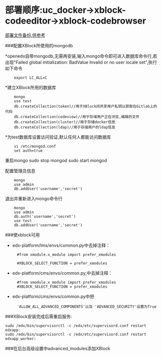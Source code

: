部署顺序:uc_docker->xblock-codeeditor->xblock-codebrowser
====

[部署文件备份,供参考](https://github.com/rainymoon911/online_experiment_platform/tree/master/OpenEdX/edx_config.backup)

###配置XBlock所使用的mongodb

*openedx自带mongodb,无需再安装,输入mongo命令即可进入数据库命令行,若出现"Failed global initialization: BadValue Invalid or no user locale set",执行如下命令

        export LC_ALL=C
        
*建立XBlock所用的数据库

        mongo
        use test
        db.createCollection(token)//用于XBlock间共享用户私钥以获取在Gitlab上的代码
        db.createCollection(codeview)//用于存储用户正在浏览,编辑的文件
        db.createCollection(cluster)//用于存储docker信息
        db.createCollection(ldap)//用于存储用户的ldap信息
        
*为test数据库设置访问验证,默认任何人都能访问数据库

        vi /etc/mongod.conf 
        set auth=true

重启mongo 
        sudo stop mongod
        sudo start mongod

配置管理员信息

        mongo
        use admin
        db.addUser('username','secret')
        
退出并重新进入mongo命令行

        mongo
        use admin
        db.auth('username','secret')
        use test
        db.addUser('username','secret')

###使xblock可用

* edx-platform/lms/envs/common.py中去掉注释：

        #from xmodule.x_module import prefer_xmodules
  
        #XBLOCK_SELECT_FUNCTION = prefer_xmodules
  
* edx-platform/cms/envs/common.py,中去掉注释：

        #from xmodule.x_module import prefer_xmodules
        #XBLOCK_SELECT_FUNCTION = prefer_xmodules
    
* edx-platform/cms/envs/common.py中把

        'ALLOW_ALL_ADVANCED_COMPONENTS'以及 'ADVANCED_SECURITY'设置为True
    

###XBlock安装完成后需重启服务:

    sudo /edx/bin/supervisorctl -c /edx/etc/supervisord.conf restart edxapp:
    sudo /edx/bin/supervisorctl -c /edx/etc/supervisord.conf restart edxapp_worker:
    
###在后台高级设置中advanced_modules添加XBlock
